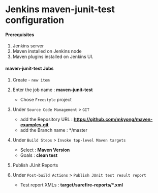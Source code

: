 #  Jenkins maven-junit-test configuration

#### Prerequisites
1. Jenkins server
2. Maven installed on Jenkins node
3. Maven plugins installed on Jenkins UI.

#### maven-junit-test Jobs
1. Create - `new item`
1. Enter the job name : **maven-junit-test**
   - Chose `Freestyle` project
1. Under `Source Code Management` > `GIT`
   - add the Repository URL : **https://github.com/mkyong/maven-examples.git**
   - add the Branch name : */master
1. Under `Build Steps` > `Invoke top-level Maven targets`
   - Select : **Maven Version**
   - Goals : **clean test**

1. Publish JUnit Reports
1. Under `Post-build Actions` > `Publish JUnit test result report`
   - Test report XMLs : **target/surefire-reports/*.xml**
